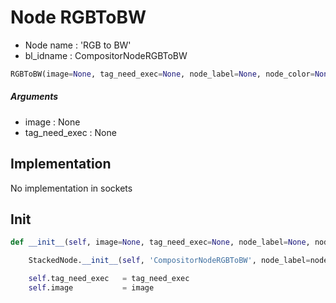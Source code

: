 # Node RGBToBW

- Node name : 'RGB to BW'
- bl_idname : CompositorNodeRGBToBW


``` python
RGBToBW(image=None, tag_need_exec=None, node_label=None, node_color=None)
```
##### Arguments

- image : None
- tag_need_exec : None

## Implementation

No implementation in sockets

## Init

``` python
def __init__(self, image=None, tag_need_exec=None, node_label=None, node_color=None):

    StackedNode.__init__(self, 'CompositorNodeRGBToBW', node_label=node_label, node_color=node_color)

    self.tag_need_exec   = tag_need_exec
    self.image           = image
```
